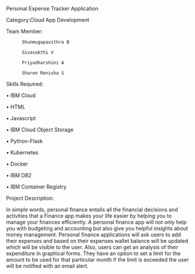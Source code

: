 Personal Expense Tracker Application

Category:Cloud App Development

Team Member:

          Shunmugapavithra B
          
          Sivasakthi V
          
          Priyadharshini A
          
          Sharon Renisha S
          
Skills Required:

  •	IBM Cloud
  
  •	HTML
  
  •	Javascript
  
  •	IBM Cloud Object Storage
  
  •	Python-Flask
  
  •	Kubernetes
  
  •	Docker
  
  •	IBM DB2
  
  •	IBM Container Registry
  
Project Description:

In simple words, personal finance entails all the financial decisions and activities that a Finance app makes your life easier by helping you to manage your finances efficiently. A personal finance app will not only help you with budgeting and accounting but also give you helpful insights about money management.
Personal finance applications will ask users to add their expenses and based on their expenses wallet balance will be updated which will be visible to the user. Also, users can get an analysis of their expenditure in graphical forms. They have an option to set a limit for the amount to be used for that particular month if the limit is exceeded the user will be notified with an email alert.


